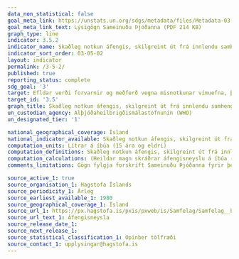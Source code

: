 ```yaml
---
data_non_statistical: false
goal_meta_link: https://unstats.un.org/sdgs/metadata/files/Metadata-03-05-02.pdf
goal_meta_link_text: Lýsigögn Sameinuðu Þjóðanna (PDF 214 KB)
graph_type: line
indicator: 3.5.2
indicator_name: Skaðleg notkun áfengis, skilgreint út frá innlendu samhengi sem áfengisnotkun á mann (15 ára og eldri) innan almanaksárs, í lítrum af hreinu áfengi.
indicator_sort_order: 03-05-02
layout: indicator
permalink: /3-5-2/
published: true
reporting_status: complete
sdg_goal: '3'
target: Efldar verði forvarnir og meðferð vegna misnotkunar vímuefna, þar á meðal fíkniefna og áfengis.
target_id: '3.5'
graph_title: Skaðleg notkun áfengis, skilgreint út frá innlendu samhengi sem áfengisnotkun á mann (15 ára og eldri) innan almanaksárs, í lítrum af hreinu áfengi.
un_custodian_agency: Alþjóðaheilbrigðismálastofnunin (WHO)
un_designated_tier: '1'

national_geographical_coverage: Ísland
national_indicator_available: Skaðleg notkun áfengis, skilgreint út frá innlendu samhengi sem áfengisnotkun á mann (15 ára og eldri) innan almanaksárs, í lítrum af hreinu áfengi.
computation_units: Lítrar á íbúa (15 ára og eldri)
computation_definitions: Skaðleg notkun áfengis, skilgreint út frá innlendu samhengi sem áfengisnotkun á mann (15 ára og eldri) innan almanaksárs, í lítrum af hreinu áfengi.
computation_calculations: (Heildar magn skráðrar áfengisneyslu á íbúa (15 og eldri) / Íbúafjöldi)
comments_limitations: Gögn fylgja forskrift Sameinuðu Þjóðanna fyrir þennan mælikvarða. Þessi mælikvarði var ekki fundinn í samstarfi við sérfræðinga á þessu sviði.

source_active_1: true
source_organisation_1: Hagstofa Íslands
source_periodicity_1: Árleg
source_earliest_available_1: 1980
source_geographical_coverage_1: Ísland
source_url_1: https://px.hagstofa.is/pxis/pxweb/is/Samfelag/Samfelag__heilbrigdismal__lifsvenjur_heilsa__1_afengiogreyk/HEI07202.px
source_url_text_1: Áfengisneysla
source_release_date_1: 
source_next_release_1:
source_statistical_classification_1: Opinber tölfræði 
source_contact_1: upplysingar@hagstofa.is
---
```

